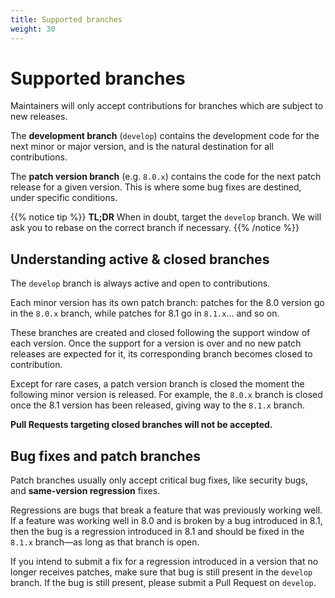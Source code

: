 ```yaml
---
title: Supported branches
weight: 30
---
```


# Supported branches

Maintainers will only accept contributions for branches which are subject to new releases.

The **development branch** (`develop`) contains the development code for the next minor or major version, and is the natural destination for all contributions.

The **patch version branch** (e.g. `8.0.x`) contains the code for the next patch release for a given version. This is where some bug fixes are destined, under specific conditions.

{{% notice tip %}}
**TL;DR**
When in doubt, target the `develop` branch. We will ask you to rebase on the correct branch if necessary.
{{% /notice %}}


## Understanding active & closed branches

The `develop` branch is always active and open to contributions.

Each minor version has its own patch branch: patches for the 8.0 version go in the `8.0.x` branch, while patches for 8.1 go in `8.1.x`... and so on. 

These branches are created and closed following the support window of each version. Once the support for a version is over and no new patch releases are expected for it, its corresponding branch becomes closed to contribution. 

Except for rare cases, a patch version branch is closed the moment the following minor version is released. For example, the `8.0.x` branch is closed once the 8.1 version has been released, giving way to the `8.1.x` branch. 

**Pull Requests targeting closed branches will not be accepted.**

## Bug fixes and patch branches

Patch branches usually only accept critical bug fixes, like security bugs, and **same-version regression** fixes. 

Regressions are bugs that break a feature that was previously working well. If a feature was working well in 8.0 and is broken by a bug introduced in 8.1, then the bug is a regression introduced in 8.1 and should be fixed in the `8.1.x` branch—as long as that branch is open.

If you intend to submit a fix for a regression introduced in a version that no longer receives patches, make sure that bug is still present in the `develop` branch. If the bug is still present, please submit a Pull Request on `develop`.

